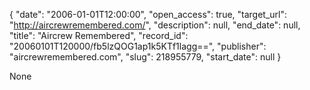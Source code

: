 {
  "date": "2006-01-01T12:00:00", 
  "open_access": true, 
  "target_url": "http://aircrewremembered.com/", 
  "description": null, 
  "end_date": null, 
  "title": "Aircrew Remembered", 
  "record_id": "20060101T120000/fb5lzQOG1ap1k5KTf1lagg==", 
  "publisher": "aircrewremembered.com", 
  "slug": 218955779, 
  "start_date": null
}

None
